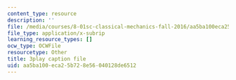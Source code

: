 ```yaml
---
content_type: resource
description: ''
file: /media/courses/8-01sc-classical-mechanics-fall-2016/aa5ba100eca25b728e56040128de6512_1BU28txGAFI.vtt
file_type: application/x-subrip
learning_resource_types: []
ocw_type: OCWFile
resourcetype: Other
title: 3play caption file
uid: aa5ba100-eca2-5b72-8e56-040128de6512
---
```

